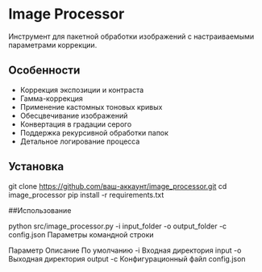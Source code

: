 # Image Processor

Инструмент для пакетной обработки изображений с настраиваемыми параметрами коррекции.

## Особенности
- Коррекция экспозиции и контраста
- Гамма-коррекция
- Применение кастомных тоновых кривых
- Обесцвечивание изображений
- Конвертация в градации серого
- Поддержка рекурсивной обработки папок
- Детальное логирование процесса

## Установка

git clone https://github.com/ваш-аккаунт/image_processor.git
cd image_processor
pip install -r requirements.txt



##Использование

python src/image_processor.py -i input_folder -o output_folder -c config.json
Параметры командной строки

Параметр	Описание	По умолчанию
-i	Входная директория	input
-o	Выходная директория	output
-c	Конфигурационный файл	config.json
